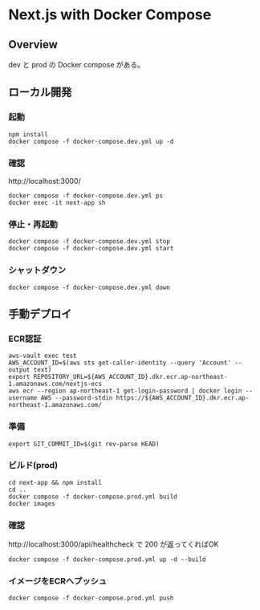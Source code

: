 # Next.js with Docker Compose

## Overview
dev と prod の Docker compose がある。

## ローカル開発
### 起動
```
npm install
docker compose -f docker-compose.dev.yml up -d
```

### 確認
http://localhost:3000/
```
docker compose -f docker-compose.dev.yml ps
docker exec -it next-app sh
```

### 停止・再起動
```
docker compose -f docker-compose.dev.yml stop
docker compose -f docker-compose.dev.yml start
```

### シャットダウン
```
docker compose -f docker-compose.dev.yml down
```

## 手動デプロイ
### ECR認証
```
aws-vault exec test
AWS_ACCOUNT_ID=$(aws sts get-caller-identity --query 'Account' --output text)
export REPOSITORY_URL=${AWS_ACCOUNT_ID}.dkr.ecr.ap-northeast-1.amazonaws.com/nextjs-ecs
aws ecr --region ap-northeast-1 get-login-password | docker login --username AWS --password-stdin https://${AWS_ACCOUNT_ID}.dkr.ecr.ap-northeast-1.amazonaws.com/
```

### 準備
```
export GIT_COMMIT_ID=$(git rev-parse HEAD)
```

### ビルド(prod)
```
cd next-app && npm install
cd ..
docker compose -f docker-compose.prod.yml build
docker images
```

### 確認
http://localhost:3000/api/healthcheck で 200 が返ってくればOK
```
docker compose -f docker-compose.prod.yml up -d --build
```

### イメージをECRへプッシュ
```
docker compose -f docker-compose.prod.yml push
```
